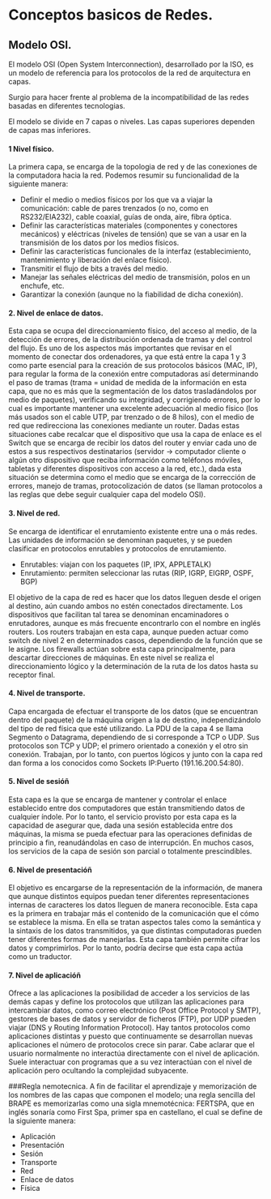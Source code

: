 
# Conceptos basicos de Redes.

## Modelo OSI.

El modelo OSI (Open System Interconnection), desarrollado por la ISO, es un modelo de referencia para los protocolos de la red de arquitectura en capas.

Surgio para hacer frente al problema de la incompatibilidad de las redes basadas en diferentes tecnologias.

El modelo se divide en 7 capas o niveles.
Las capas superiores dependen de capas mas inferiores.

#### 1 Nivel físico.
La primera capa, se encarga de la topologia de red y de las conexiones de la computadora hacia la red. Podemos resumir su funcionalidad de la siguiente manera:
 * Definir el medio o medios físicos por los que va a viajar la comunicación: cable de pares trenzados (o no, como en RS232/EIA232), cable coaxial, guías de onda, aire, fibra óptica.
 * Definir las características materiales (componentes y conectores mecánicos) y eléctricas (niveles de tensión) que se van a usar en la transmisión de los datos por los medios físicos.
 * Definir las características funcionales de la interfaz (establecimiento, mantenimiento y liberación del enlace físico).
 * Transmitir el flujo de bits a través del medio.
 * Manejar las señales eléctricas del medio de transmisión, polos en un enchufe, etc.
 * Garantizar la conexión (aunque no la fiabilidad de dicha conexión).

#### 2. Nivel de enlace de datos.
Esta capa se ocupa del direccionamiento físico, del acceso al medio, de la detección de errores, de la distribución ordenada de tramas y del control del flujo. Es uno de los aspectos más importantes que revisar en el momento de conectar dos ordenadores, ya que está entre la capa 1 y 3 como parte esencial para la creación de sus protocolos básicos (MAC, IP), para regular la forma de la conexión entre computadoras así determinando el paso de tramas (trama = unidad de medida de la información en esta capa, que no es más que la segmentación de los datos trasladándolos por medio de paquetes), verificando su integridad, y corrigiendo errores, por lo cual es importante mantener una excelente adecuación al medio físico (los más usados son el cable UTP, par trenzado o de 8 hilos), con el medio de red que redirecciona las conexiones mediante un router. Dadas estas situaciones cabe recalcar que el dispositivo que usa la capa de enlace es el Switch que se encarga de recibir los datos del router y enviar cada uno de estos a sus respectivos destinatarios (servidor -> computador cliente o algún otro dispositivo que reciba información como teléfonos móviles, tabletas y diferentes dispositivos con acceso a la red, etc.), dada esta situación se determina como el medio que se encarga de la corrección de errores, manejo de tramas, protocolización de datos (se llaman protocolos a las reglas que debe seguir cualquier capa del modelo OSI).

#### 3. Nivel de red.
Se encarga de identificar el enrutamiento existente entre una o más redes. Las unidades de información se denominan paquetes, y se pueden clasificar en protocolos enrutables y protocolos de enrutamiento.
 * Enrutables: viajan con los paquetes (IP, IPX, APPLETALK)
 * Enrutamiento: permiten seleccionar las rutas (RIP, IGRP, EIGRP, OSPF, BGP)

El objetivo de la capa de red es hacer que los datos lleguen desde el origen al destino, aún cuando ambos no estén conectados directamente. Los dispositivos que facilitan tal tarea se denominan encaminadores o enrutadores, aunque es más frecuente encontrarlo con el nombre en inglés routers. Los routers trabajan en esta capa, aunque pueden actuar como switch de nivel 2 en determinados casos, dependiendo de la función que se le asigne. Los firewalls actúan sobre esta capa principalmente, para descartar direcciones de máquinas.
En este nivel se realiza el direccionamiento lógico y la determinación de la ruta de los datos hasta su receptor final.

#### 4. Nivel de transporte.
Capa encargada de efectuar el transporte de los datos (que se encuentran dentro del paquete) de la máquina origen a la de destino, independizándolo del tipo de red física que esté utilizando. La PDU de la capa 4 se llama Segmento o Datagrama, dependiendo de si corresponde a TCP o UDP. Sus protocolos son TCP y UDP; el primero orientado a conexión y el otro sin conexión. Trabajan, por lo tanto, con puertos lógicos y junto con la capa red dan forma a los conocidos como Sockets IP:Puerto (191.16.200.54:80).

#### 5. Nivel de sesióñ
Esta capa es la que se encarga de mantener y controlar el enlace establecido entre dos computadores que están transmitiendo datos de cualquier índole. Por lo tanto, el servicio provisto por esta capa es la capacidad de asegurar que, dada una sesión establecida entre dos máquinas, la misma se pueda efectuar para las operaciones definidas de principio a fin, reanudándolas en caso de interrupción. En muchos casos, los servicios de la capa de sesión son parcial o totalmente prescindibles.

#### 6. Nivel de presentacióñ
El objetivo es encargarse de la representación de la información, de manera que aunque distintos equipos puedan tener diferentes representaciones internas de caracteres los datos lleguen de manera reconocible.
Esta capa es la primera en trabajar más el contenido de la comunicación que el cómo se establece la misma. En ella se tratan aspectos tales como la semántica y la sintaxis de los datos transmitidos, ya que distintas computadoras pueden tener diferentes formas de manejarlas.
Esta capa también permite cifrar los datos y comprimirlos. Por lo tanto, podría decirse que esta capa actúa como un traductor.

#### 7. Nivel de aplicacióñ
Ofrece a las aplicaciones la posibilidad de acceder a los servicios de las demás capas y define los protocolos que utilizan las aplicaciones para intercambiar datos, como correo electrónico (Post Office Protocol y SMTP), gestores de bases de datos y servidor de ficheros (FTP), por UDP pueden viajar (DNS y Routing Information Protocol). Hay tantos protocolos como aplicaciones distintas y puesto que continuamente se desarrollan nuevas aplicaciones el número de protocolos crece sin parar.
Cabe aclarar que el usuario normalmente no interactúa directamente con el nivel de aplicación. Suele interactuar con programas que a su vez interactúan con el nivel de aplicación pero ocultando la complejidad subyacente.

###Regla nemotecnica.
A fin de facilitar el aprendizaje y memorización de los nombres de las capas que componen el modelo; una regla sencilla del BRAPE es memorizarlas como una sigla mnemotécnica: FERTSPA, que en inglés sonaría como First Spa, primer spa en castellano, el cual se define de la siguiente manera:
 * Aplicación
 * Presentación
 * Sesión
 * Transporte
 * Red
 * Enlace de datos
 * Física



















